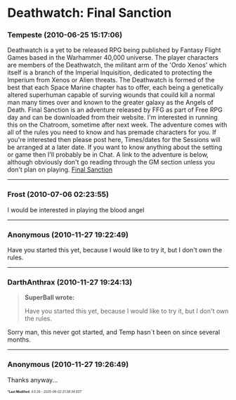 # Deathwatch: Final Sanction

### **Tempeste** (2010-06-25 15:17:06)

Deathwatch is a yet to be released RPG being published by Fantasy Flight Games based in the Warhammer 40,000 universe. The player characters are members of the Deathwatch, the militant arm of the 'Ordo Xenos' which itself is a branch of the Imperial Inquisition, dedicated to protecting the Imperium from Xenos or Alien threats. The Deathwatch is formed of the best that each Space Marine chapter has to offer, each being a genetically altered superhuman capable of surving wounds that couild kill a normal man many times over and known to the greater galaxy as the Angels of Death.
Final Sanction is an adventure released by FFG as part of Free RPG day and can be downloaded from their website. I'm interested in running this on the Chatroom, sometime after next week. The adventure comes with all of the rules you need to know and has premade characters for you. If you're interested then please post here, Times/dates for the Sessions will be arranged at a later date. If you want to know anything about the setting or game then I'll probably be in Chat.
A link to the adventure is below, although obviously don't go reading through the GM section unless you don't plan on playing.
<a href="http://www.fantasyflightgames.com/edge_minisite_sec.asp?eidm=108&amp;esem=4">Final Sanction</a>

---

### **Frost** (2010-07-06 02:23:55)

I would be interested in playing the blood angel

---

### **Anonymous** (2010-11-27 19:22:49)

Have you started this yet, because I would like to try it, but I don't own the rules.

---

### **DarthAnthrax** (2010-11-27 19:24:13)

> **SuperBall wrote:**
>
> Have you started this yet, because I would like to try it, but I don&#39;t own the rules.

Sorry man, this never got started, and Temp hasn´t been on since several months.

---

### **Anonymous** (2010-11-27 19:26:49)

Thanks anyway...



<span style="font-size: 0.5em;">***Last Modified**: 4.0.28 - *2025-06-02 21:38:34 EDT*</span>
